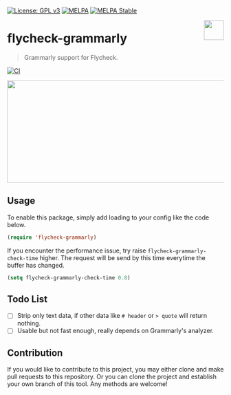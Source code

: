 [![License: GPL v3](https://img.shields.io/badge/License-GPL%20v3-blue.svg)](https://www.gnu.org/licenses/gpl-3.0)
[![MELPA](https://melpa.org/packages/flycheck-grammarly-badge.svg)](https://melpa.org/#/flycheck-grammarly)
[![MELPA Stable](https://stable.melpa.org/packages/flycheck-grammarly-badge.svg)](https://stable.melpa.org/#/flycheck-grammarly)

<img align="right" src="./etc/logo.png" with="153" height="46">

# flycheck-grammarly
> Grammarly support for Flycheck.

[![CI](https://github.com/emacs-grammarly/flycheck-grammarly/actions/workflows/test.yml/badge.svg)](https://github.com/emacs-grammarly/flycheck-grammarly/actions/workflows/test.yml)

<p align="center">
  <img src="./etc/screenshot.png" width="656" height="238"/>
<p>

## Usage

To enable this package, simply add loading to your config like the code below.

```el
(require 'flycheck-grammarly)
```

If you encounter the performance issue, try raise `flycheck-grammarly-check-time` higher.
The request will be send by this time everytime the buffer has changed.

```el
(setq flycheck-grammarly-check-time 0.8)
```

## Todo List

- [ ] Strip only text data, if other data like `# header` or `> quote` will return nothing.
- [ ] Usable but not fast enough, really depends on Grammarly's analyzer.

## Contribution

If you would like to contribute to this project, you may either
clone and make pull requests to this repository. Or you can
clone the project and establish your own branch of this tool.
Any methods are welcome!
